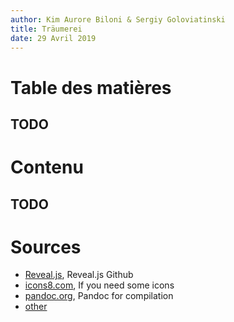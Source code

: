 ```yaml
---
author: Kim Aurore Biloni & Sergiy Goloviatinski
title: Träumerei
date: 29 Avril 2019
---
```


# Table des matières

## TODO

# Contenu

## TODO

# Sources

* [Reveal.js](https://github.com/hakimel/reveal.js/), Reveal.js Github
* [icons8.com](https://icons8.com/icon/set/zoom-3d/nolan), If you need some icons
* [pandoc.org](https://pandoc.org/index.html), Pandoc for compilation
* [other](/todo)
